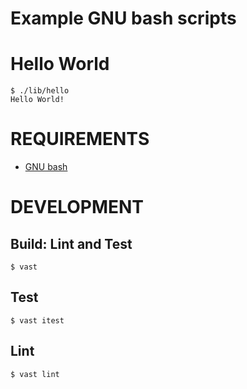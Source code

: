 # Example GNU bash scripts

# Hello World

```console
$ ./lib/hello
Hello World!
```

# REQUIREMENTS

* [GNU bash](https://www.gnu.org/software/bash/)

# DEVELOPMENT

## Build: Lint and Test

```console
$ vast
```

## Test

```console
$ vast itest
```

## Lint

```console
$ vast lint
```
